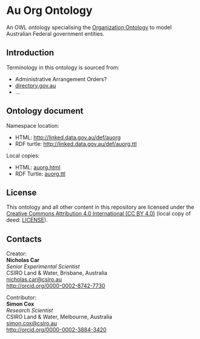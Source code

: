 # Au Org Ontology
An OWL ontology specialising the [Organization Ontology](https://www.w3.org/TR/vocab-org/) to model Australian Federal government entities.


## Introduction
Terminology in this ontology is sourced from:
* Administrative Arrangement Orders?
* [directory.gov.au](https://directory.gov.au)
* ...


## Ontology document
Namespace location:
* HTML: <http://linked.data.gov.au/def/auorg>
* RDF turtle: <http://linked.data.gov.au/def/auorg.ttl>

Local copies:
* HTML: [auorg.html](auorg.html)  
* RDF Turtle: [auorg.ttl](auorg.ttl)


## License
This ontology and all other content in this repository are licensed under the [Creative Commons Attribution 4.0 International (CC BY 4.0)](https://creativecommons.org/licenses/by/4.0/) (local copy of deed: [LICENSE](LICENSE)).


## Contacts
Creator:  
**Nicholas Car**  
*Senior Experimental Scientist*  
CSIRO Land & Water, Brisbane, Australia    
<nicholas.car@csiro.au>  
<http://orcid.org/0000-0002-8742-7730>  

Contributor:  
**Simon Cox**  
*Research Scientist*  
CSIRO Land & Water, Melbourne, Australia    
<simon.cox@csiro.au>  
<http://orcid.org/0000-0002-3884-3420>  